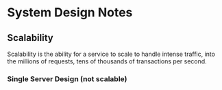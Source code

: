 # System Design Notes

## Scalability

Scalability is the ability for a service to scale to handle intense traffic, into the millions of requests, tens of thousands of transactions per second.

### Single Server Design (not scalable)
